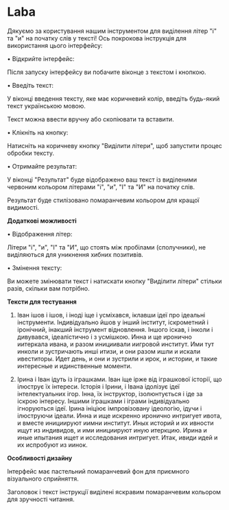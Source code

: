 # Laba
Дякуємо за користування нашим інструментом для виділення літер "і" та "и" на початку слів у тексті! Ось покрокова інструкція для використання цього інтерфейсу:

• Відкрийте інтерфейс:

Після запуску інтерфейсу ви побачите віконце з текстом і кнопкою.

• Введіть текст:

У віконці введення тексту, яке має коричневий колір, введіть будь-який текст українською мовою.

Текст можна ввести вручну або скопіювати та вставити.

• Клікніть на кнопку:

Натисніть на коричневу кнопку "Виділити літери", щоб запустити процес обробки тексту.

• Отримайте результат:

У віконці "Результат" буде відображено ваш текст із виділеними червоним кольором літерами "і", "и", "І" та "И" на початку слів.

Результат буде стилізовано помаранчевим кольором для кращої видимості.


****Додаткові можливості****

• Відображення літер:

Літери "і", "и", "І" та "И", що стоять між пробілами (сполучники), не виділяються для уникнення хибних позитивів.

• Змінення тексту:

Ви можете змінювати текст і натискати кнопку "Виділити літери" стільки разів, скільки вам потрібно.


****Тексти для тестування****

1. Іван ішов і ішов, і іноді іще і усміхався, іклавши ідеї про ідеальні інструменти. Індивідуально йшов у інший інститут, іскрометний і іронічний, інакший інструмент відновлення. Іншого іскав, і інколи і дивувався, ідеалістично і з усмішкою.
Инна и ще иронично иитеркала ивана, и разом инициивали иигровой институт. Ими тут инколи и зустричають инші итизи, и они разом ишли и искали ивеститоры. Идет день, и они и зустрили и ирок, и истории, и такие интересные и идинственные моменти.

2. Ірина і Іван ідуть із іграшками. Іван іще ірже від іграшкової історії, що ілюструє їх інтереси. Історія і Ірини, і Івана ідолізує ідеї інтелектуальних ігор. Інна, їх інструктор, ізолюнтується і іде за іскрою інтересу. Іншими іграшками і іграми індивідуально ігноруються ідеї. Ірина ініціює імпровізовану ідеологію, ідучи і ілюструючи ідеали.
Инна и ище искренно иронично интригует ивота, и вместе инициируют иимни институт. Иных историй и их ивности ищут из индивидов, и ими инициируют иную итеркцию. Ирина и иные ипытания ищет и исследования интригует. Итак, ивиди идей и их испробуют из иинок.


****Особливості дизайну****

Інтерфейс має пастельний помаранчевий фон для приємного візуального сприйняття.

Заголовок і текст інструкції виділені яскравим помаранчевим кольором для зручності читання.

